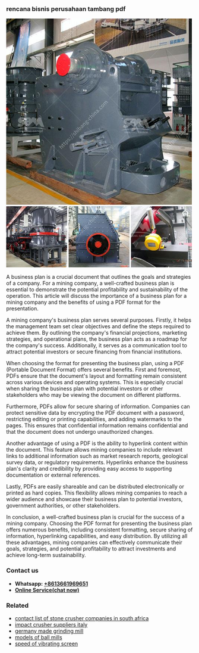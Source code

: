 <h3>rencana bisnis perusahaan tambang pdf</h3><img src='1706754089.jpg' alt=''><p>A business plan is a crucial document that outlines the goals and strategies of a company. For a mining company, a well-crafted business plan is essential to demonstrate the potential profitability and sustainability of the operation. This article will discuss the importance of a business plan for a mining company and the benefits of using a PDF format for the presentation.</p><p>A mining company's business plan serves several purposes. Firstly, it helps the management team set clear objectives and define the steps required to achieve them. By outlining the company's financial projections, marketing strategies, and operational plans, the business plan acts as a roadmap for the company's success. Additionally, it serves as a communication tool to attract potential investors or secure financing from financial institutions.</p><p>When choosing the format for presenting the business plan, using a PDF (Portable Document Format) offers several benefits. First and foremost, PDFs ensure that the document's layout and formatting remain consistent across various devices and operating systems. This is especially crucial when sharing the business plan with potential investors or other stakeholders who may be viewing the document on different platforms.</p><p>Furthermore, PDFs allow for secure sharing of information. Companies can protect sensitive data by encrypting the PDF document with a password, restricting editing or printing capabilities, and adding watermarks to the pages. This ensures that confidential information remains confidential and that the document does not undergo unauthorized changes.</p><p>Another advantage of using a PDF is the ability to hyperlink content within the document. This feature allows mining companies to include relevant links to additional information such as market research reports, geological survey data, or regulatory requirements. Hyperlinks enhance the business plan's clarity and credibility by providing easy access to supporting documentation or external references.</p><p>Lastly, PDFs are easily shareable and can be distributed electronically or printed as hard copies. This flexibility allows mining companies to reach a wider audience and showcase their business plan to potential investors, government authorities, or other stakeholders.</p><p>In conclusion, a well-crafted business plan is crucial for the success of a mining company. Choosing the PDF format for presenting the business plan offers numerous benefits, including consistent formatting, secure sharing of information, hyperlinking capabilities, and easy distribution. By utilizing all these advantages, mining companies can effectively communicate their goals, strategies, and potential profitability to attract investments and achieve long-term sustainability.</p><h3>Contact us</h3><ul><li><strong>Whatsapp:&nbsp;<a href="https://wa.me/8613661969651">+8613661969651</a></strong></li><li><a href="https://swt.shibang-china.com/?git&amp;zhl&amp;rencana bisnis perusahaan tambang pdf"><strong>Online Service(chat now)</strong></a></li></ul><h3>Related</h3><ul><li><a href='contact list of stone crusher companies in south africa.md'>contact list of stone crusher companies in south africa</a></li><li><a href='impact crusher suppliers italy.md'>impact crusher suppliers italy</a></li><li><a href='germany made grinding mill.md'>germany made grinding mill</a></li><li><a href='models of ball mills.md'>models of ball mills</a></li><li><a href='speed of vibrating screen.md'>speed of vibrating screen</a></li></ul>